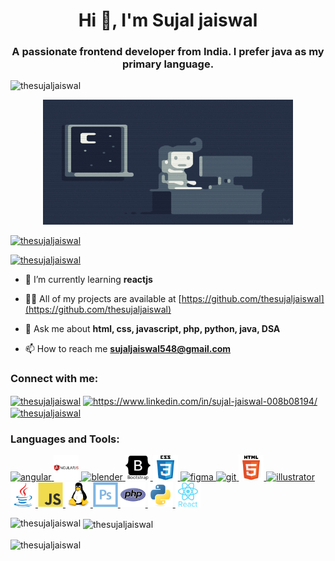 <h1 align="center">Hi 👋, I'm Sujal jaiswal</h1>
<h3 align="center">A passionate frontend developer from India. I prefer java as my primary language.</h3>

<p align="left"> <img src="https://komarev.com/ghpvc/?username=thesujaljaiswal&label=Profile%20views&color=0e75b6&style=flat-square" alt="thesujaljaiswal" /> </p>

<div id="header" align="center">
  <img width="400" height="200" margin="0"  src="coding.gif" 
  width="100"/>
</div>

<p align="left"> <a href="https://github.com/ryo-ma/github-profile-trophy"><img src="https://github-profile-trophy.vercel.app/?username=thesujaljaiswal" alt="thesujaljaiswal" /></a> </p>

<p align="left"> <a href="https://twitter.com/thesujaljaiswal" target="blank"><img src="https://img.shields.io/twitter/follow/thesujaljaiswal?logo=twitter&style=for-the-badge" alt="thesujaljaiswal" /></a> </p>

- 🌱 I’m currently learning **reactjs**

- 👨‍💻 All of my projects are available at [https://github.com/thesujaljaiswal](https://github.com/thesujaljaiswal)

- 💬 Ask me about **html, css, javascript, php, python, java, DSA**

- 📫 How to reach me **sujaljaiswal548@gmail.com**

<h3 align="left">Connect with me:</h3>
<p align="left">
<a href="https://twitter.com/thesujaljaiswal" target="blank"><img align="center" src="https://raw.githubusercontent.com/rahuldkjain/github-profile-readme-generator/master/src/images/icons/Social/twitter.svg" alt="thesujaljaiswal" height="30" width="40" /></a>
<a href="https://www.linkedin.com/in/sujal-jaiswal-008b08194/" target="blank"><img align="center" src="https://raw.githubusercontent.com/rahuldkjain/github-profile-readme-generator/master/src/images/icons/Social/linked-in-alt.svg" alt="https://www.linkedin.com/in/sujal-jaiswal-008b08194/" height="30" width="40" /></a>
<a href="https://instagram.com/thesujaljaiswal" target="blank"><img align="center" src="https://raw.githubusercontent.com/rahuldkjain/github-profile-readme-generator/master/src/images/icons/Social/instagram.svg" alt="thesujaljaiswal" height="30" width="40" /></a>
</p>

<h3 align="left">Languages and Tools:</h3>
<p align="left"> <a href="https://angular.io" target="_blank" rel="noreferrer"> <img src="https://angular.io/assets/images/logos/angular/angular.svg" alt="angular" width="40" height="40"/> </a> <a href="https://angular.io" target="_blank" rel="noreferrer"> <img src="https://raw.githubusercontent.com/devicons/devicon/master/icons/angularjs/angularjs-original-wordmark.svg" alt="angularjs" width="40" height="40"/> </a> <a href="https://www.blender.org/" target="_blank" rel="noreferrer"> <img src="https://download.blender.org/branding/community/blender_community_badge_white.svg" alt="blender" width="40" height="40"/> </a> <a href="https://getbootstrap.com" target="_blank" rel="noreferrer"> <img src="https://raw.githubusercontent.com/devicons/devicon/master/icons/bootstrap/bootstrap-plain-wordmark.svg" alt="bootstrap" width="40" height="40"/> </a> <a href="https://www.w3schools.com/css/" target="_blank" rel="noreferrer"> <img src="https://raw.githubusercontent.com/devicons/devicon/master/icons/css3/css3-original-wordmark.svg" alt="css3" width="40" height="40"/> </a> <a href="https://www.figma.com/" target="_blank" rel="noreferrer"> <img src="https://www.vectorlogo.zone/logos/figma/figma-icon.svg" alt="figma" width="40" height="40"/> </a> <a href="https://git-scm.com/" target="_blank" rel="noreferrer"> <img src="https://www.vectorlogo.zone/logos/git-scm/git-scm-icon.svg" alt="git" width="40" height="40"/> </a> <a href="https://www.w3.org/html/" target="_blank" rel="noreferrer"> <img src="https://raw.githubusercontent.com/devicons/devicon/master/icons/html5/html5-original-wordmark.svg" alt="html5" width="40" height="40"/> </a> <a href="https://www.adobe.com/in/products/illustrator.html" target="_blank" rel="noreferrer"> <img src="https://www.vectorlogo.zone/logos/adobe_illustrator/adobe_illustrator-icon.svg" alt="illustrator" width="40" height="40"/> </a> <a href="https://www.java.com" target="_blank" rel="noreferrer"> <img src="https://raw.githubusercontent.com/devicons/devicon/master/icons/java/java-original.svg" alt="java" width="40" height="40"/> </a> <a href="https://developer.mozilla.org/en-US/docs/Web/JavaScript" target="_blank" rel="noreferrer"> <img src="https://raw.githubusercontent.com/devicons/devicon/master/icons/javascript/javascript-original.svg" alt="javascript" width="40" height="40"/> </a> <a href="https://www.linux.org/" target="_blank" rel="noreferrer"> <img src="https://raw.githubusercontent.com/devicons/devicon/master/icons/linux/linux-original.svg" alt="linux" width="40" height="40"/> </a> <a href="https://www.photoshop.com/en" target="_blank" rel="noreferrer"> <img src="https://raw.githubusercontent.com/devicons/devicon/master/icons/photoshop/photoshop-line.svg" alt="photoshop" width="40" height="40"/> </a> <a href="https://www.php.net" target="_blank" rel="noreferrer"> <img src="https://raw.githubusercontent.com/devicons/devicon/master/icons/php/php-original.svg" alt="php" width="40" height="40"/> </a> <a href="https://www.python.org" target="_blank" rel="noreferrer"> <img src="https://raw.githubusercontent.com/devicons/devicon/master/icons/python/python-original.svg" alt="python" width="40" height="40"/> </a> <a href="https://reactjs.org/" target="_blank" rel="noreferrer"> <img src="https://raw.githubusercontent.com/devicons/devicon/master/icons/react/react-original-wordmark.svg" alt="react" width="40" height="40"/> </a> </p>

<p><img align="left" src="https://github-readme-stats.vercel.app/api/top-langs?username=thesujaljaiswal&show_icons=true&locale=en&layout=compact" alt="thesujaljaiswal" /></p>

<p>&nbsp;<img align="center" src="https://github-readme-stats.vercel.app/api?username=thesujaljaiswal&show_icons=true&theme=dark&locale=en" alt="thesujaljaiswal" /></p>

<p><img align="center" src="https://github-readme-streak-stats.herokuapp.com/?user=thesujaljaiswal&" alt="thesujaljaiswal" /></p>
